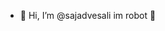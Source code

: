 - 👋 Hi, I’m @sajadvesali
im robot 🤖

<!---
sajadvesali/sajadvesali is a ✨ special ✨ repository because its `README.md` (this file) appears on your GitHub profile.
You can click the Preview link to take a look at your changes.
--->
